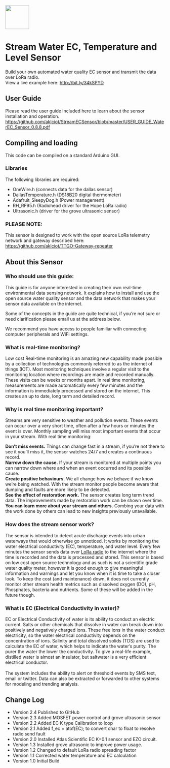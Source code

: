 <img src="https://github.com/aklciot/StreamECSensor/blob/master/InnovateAuckland_Medium.png" align="middle" height="75"/>

# Stream Water EC, Temperature and Level Sensor
Build your own automated water quality EC sensor and transmit the data over LoRa radio.
<br>View a live example here: 
http://bit.ly/34kSPYD

## User Guide
Please read the user guide included here to learn about the sensor installation and operation.
https://github.com/aklciot/StreamECSensor/blob/master/USER_GUIDE_WaterEC_Sensor_0.8.8.pdf


## Compiling and loading
This code can be compiled on a standard Arduino GUI.
### Libraries
The following libraries are required:
- OneWire.h (connects data for the dallas sensor)
- DallasTemperature.h (DS18B20 digital thermometer)
- Adafruit_SleepyDog.h  (Power management)
- RH_RF95.h (Radiohead driver for the Hope LoRa radio)
- Ultrasonic.h (driver for the grove ultrasonic sensor)

### PLEASE NOTE:
This sensor is designed to work with the open source LoRa telemetry network and gateway described here:</br>
https://github.com/aklciot/TTGO-Gateway-repeater
</br>

## About this Sensor

### Who should use this guide:

This guide is for anyone interested in creating their own real-time environmental data sensing network.  It explains how to install and use the open source water quality sensor and the data network that makes your sensor data available on the internet.

Some of the concepts in the guide are quite technical, if you’re not sure or need clarification please email us at the address below.

We recommend you have access to people familiar with connecting computer peripherals and WiFi settings.

### What is real-time monitoring?
Low cost Real-time monitoring is an amazing new capability made possible by a collection of technologies commonly referred to as the internet of things (IOT). Most monitoring techniques involve a regular visit to the monitoring location where recordings are made and recorded manually. These visits can be weeks or months apart.  In real time monitoring, measurements are made automatically every few minutes and the information is immediately processed and stored on the internet. This  creates an up to date, long term and detailed record.

### Why is real time monitoring important?

Streams are very sensitive to weather and pollution events. These events can occur over a very short time, often after a few hours or minutes the event is over. Monthly sampling will miss most important events that occur in your stream.
With real time monitoring:

<b>Don’t miss events.</b> Things can change fast in a stream, if you’re not there to see it you’ll miss it, the sensor watches 24/7 and creates a continuous record.</br>
<b>Narrow down the cause.</b> If your stream is monitored at multiple points you can narrow down where and when an event occurred and its possible cause.</br>
<b>Create positive behaviours.</b> We all change how we behave if we know we’re being watched.  With the stream monitor people become aware that dumping and faults are more likely to be detected.</br>
<b>See the effect of restoration work.</b>  The sensor creates long term trend data. The improvements made by restoration work can be shown over time.</br>
<b>You can learn more about your stream and others.</b> Combing your data with the work done by others can lead to new insights previously unavailable.</br>

### How does the stream sensor work?
The sensor is intended to detect acute discharge events into urban waterways that would otherwise go unnoticed. 
It works by monitoring the water electrical conductivity (EC), temperature, and water level. 
Every few minutes the sensor sends data over <a href="https://en.wikipedia.org/wiki/LoRa" target="_blank">LoRa radio</a> to the internet where the time is recorded and the data is processed and stored. 
This sensor is based on low cost open source technology and as such is not a scientific grade water quality meter, however it is good enough to give meaningful information and warnings and let you know when it is time to take a closer look. 
To keep the cost (and maintenance) down, it does not currently monitor other stream health metrics such as dissolved oxygen (DO), pH, Phosphates, bacteria and nutrients.  Some of these will be added in the future though.

### What is EC (Electrical Conductivity in water)?
EC or Electrical Conductivity of water is its ability to conduct an electric current. Salts or other chemicals that dissolve in water can break down into positively and negatively charged ions. These free ions in the water conduct electricity, so the water electrical conductivity depends on the concentration of ions. 
Salinity and total dissolved solids (TDS) are used to calculate the EC of water, which helps to indicate the water’s purity. 
The purer the water the lower the conductivity. To give a real-life example, distilled water is almost an insulator, but saltwater is a very efficient electrical conductor.
<br>
<br>
The system includes the ability to alert on threshold events by SMS text, email or twitter. Data can also be extracted or forwarded to other systems for modeling and trending analysis.
<br>

## Change Log
- Version 2.4 Published to GitHub
- Version 2.3 Added MOSFET power control and grove ultrasonic sensor
- Version 2.2 Added EC K type Calibration to loop
- Version 2.1 Added f_ec = atof(EC); to convert char to float to resolve radio send fault
- Version 2.0 Installed Atlas Scientific EC K=0.1 sensor and EZO circuit.
- Version 1.3 Installed grove ultrasonic to improve power usage.
- Version 1.2 Changed to default LoRa radio spreading factor
- Version 1.1 Corrected water temperature and EC calculation
- Version 1.0 Initial Build


